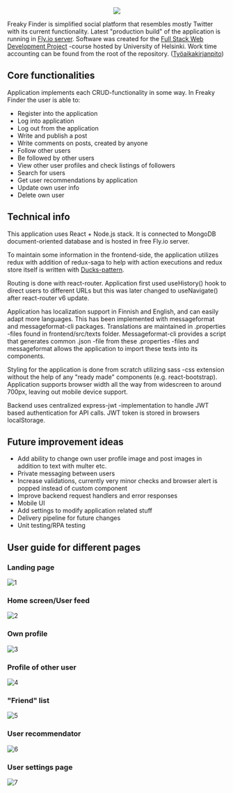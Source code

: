 
<div align="center"><img src="https://user-images.githubusercontent.com/32764933/220119594-8e9ba24f-164b-4285-b925-19fdad5063c9.png" /></div>


Freaky Finder is simplified social platform that resembles mostly Twitter with its current functionality. Latest "production build" of the application is running in [Fly.io server](https://freakyfinder.fly.dev/). Software was created for the [Full Stack Web Development Project](https://studies.helsinki.fi/courses/cur/otm-67e986ac-78ad-4e2b-aef7-e01cc7f4ec3c/CSM141093/Full_Stack_Web_Development_Project) -course hosted by University of Helsinki. Work time accounting can be found from the root of the repository. ([Työaikakirjanpito](https://github.com/willmana/FreakyFinder/blob/master/timesheet.md))

## Core functionalities
Application implements each CRUD-functionality in some way. In Freaky Finder the user is able to:
* Register into the application
* Log into application
* Log out from the application
* Write and publish a post
* Write comments on posts, created by anyone
* Follow other users
* Be followed by other users
* View other user profiles and check listings of followers
* Search for users
* Get user recommendations by application
* Update own user info
* Delete own user


## Technical info

This application uses React + Node.js stack. It is connected to MongoDB document-oriented database and is hosted in free Fly.io server. 

To maintain some information in the frontend-side, the application utilizes redux with addition of redux-saga to help with action executions and redux store itself is written with [Ducks-pattern](https://github.com/erikras/ducks-modular-redux).

Routing is done with react-router. Application first used useHistory() hook to direct users to different URLs but this was later changed to useNavigate() after react-router v6 update.

Application has localization support in Finnish and English, and can easily adapt more languages. This has been implemented with messageformat and messageformat-cli packages. Translations are maintained in .properties -files found in frontend/src/texts folder. Messageformat-cli provides a script that generates common .json -file from these .properties -files and messageformat allows the application to import these texts into its components.

Styling for the application is done from scratch utilizing sass -css extension without the help of any "ready made" components (e.g. react-bootstrap). Application supports browser width all the way from widescreen to around 700px, leaving out mobile device support.

Backend uses centralized express-jwt -implementation to handle JWT based authentication for API calls. JWT token is stored in browsers localStorage.

## Future improvement ideas

* Add ability to change own user profile image and post images in addition to text with multer etc.
* Private messaging between users
* Increase validations, currently very minor checks and browser alert is popped instead of custom component
* Improve backend request handlers and error responses
* Mobile UI
* Add settings to modify application related stuff
* Delivery pipeline for future changes
* Unit testing/RPA testing


## User guide for different pages
### Landing page
![1](https://user-images.githubusercontent.com/32764933/220179266-e38b341b-8f85-4fff-b5b7-bd8c9ef5ee56.jpeg)

### Home screen/User feed
![2](https://user-images.githubusercontent.com/32764933/220179319-b137ad98-525d-4c41-80a2-9f28e55ceba9.jpeg)

### Own profile
![3](https://user-images.githubusercontent.com/32764933/220179458-71630b18-5a77-4098-945f-b36eb9d6ca33.jpeg)

### Profile of other user
![4](https://user-images.githubusercontent.com/32764933/220179480-53b9bc09-ced0-452e-8943-bf4c124821d8.jpeg)

### "Friend" list
![5](https://user-images.githubusercontent.com/32764933/220179497-fb5f7efe-dd26-4120-bbc5-4dfc36385e38.jpeg)

### User recommendator
![6](https://user-images.githubusercontent.com/32764933/220179603-795c1fa8-d1cd-4f13-8916-f59724893cbd.jpeg)

### User settings page
![7](https://user-images.githubusercontent.com/32764933/220179655-bd2b25cb-4136-4f50-af41-bb54a309af66.jpeg)
